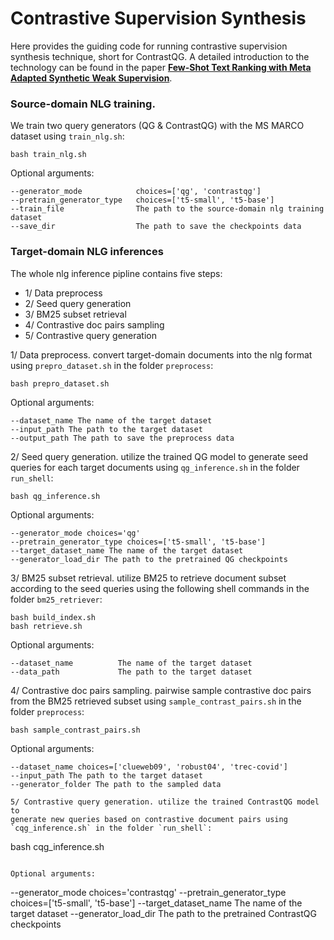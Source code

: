 # Contrastive Supervision Synthesis

Here provides the guiding code for running contrastive supervision synthesis technique, short for ContrastQG. A detailed introduction to the technology can be found in the paper [**Few-Shot Text Ranking with Meta Adapted Synthetic Weak Supervision**](https://arxiv.org/pdf/2012.14862.pdf).


### Source-domain NLG training.

We train two query generators (QG & ContrastQG) with the MS MARCO dataset using `train_nlg.sh`:

```
bash train_nlg.sh
```

Optional arguments:

```
--generator_mode            choices=['qg', 'contrastqg']
--pretrain_generator_type   choices=['t5-small', 't5-base']
--train_file                The path to the source-domain nlg training dataset
--save_dir                  The path to save the checkpoints data
```

### Target-domain NLG inferences

The whole nlg inference pipline contains five steps:

-   1/ Data preprocess
-   2/ Seed query generation
-   3/ BM25 subset retrieval
-   4/ Contrastive doc pairs sampling
-   5/ Contrastive query generation

1/ Data preprocess. convert target-domain documents into the nlg format
using `prepro_dataset.sh` in the folder `preprocess`:

    bash prepro_dataset.sh

Optional arguments:

```
--dataset_name The name of the target dataset
--input_path The path to the target dataset
--output_path The path to save the preprocess data
```

2/ Seed query generation. utilize the trained QG model to generate seed
queries for each target documents using `qg_inference.sh` in the folder
`run_shell`:

```
bash qg_inference.sh
```

Optional arguments:

```
--generator_mode choices='qg'
--pretrain_generator_type choices=['t5-small', 't5-base']
--target_dataset_name The name of the target dataset
--generator_load_dir The path to the pretrained QG checkpoints
```


3/ BM25 subset retrieval. utilize BM25 to retrieve document subset
according to the seed queries using the following shell commands in the
folder `bm25_retriever`:

```
bash build_index.sh
bash retrieve.sh
```

Optional arguments:

```
--dataset_name          The name of the target dataset
--data_path             The path to the target dataset
```

4/ Contrastive doc pairs sampling. pairwise sample contrastive doc pairs
from the BM25 retrieved subset using `sample_contrast_pairs.sh` in the
folder `preprocess`:

```
bash sample_contrast_pairs.sh
```

Optional arguments:

```
--dataset_name choices=['clueweb09', 'robust04', 'trec-covid']
--input_path The path to the target dataset
--generator_folder The path to the sampled data

5/ Contrastive query generation. utilize the trained ContrastQG model to
generate new queries based on contrastive document pairs using
`cqg_inference.sh` in the folder `run_shell`:

```
bash cqg_inference.sh
```

Optional arguments:

```
--generator_mode            choices='contrastqg'
--pretrain_generator_type   choices=['t5-small', 't5-base']
--target_dataset_name       The name of the target dataset
--generator_load_dir        The path to the pretrained ContrastQG checkpoints

```

